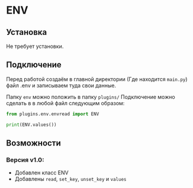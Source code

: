 # ENV

## Установка
Не требует установки.

## Подключение

Перед работой создаём в главной директории (Где находится ```main.py```) файл .env и записываем туда свои данные.

Папку ```env``` можно положить в папку ```plugins/``` Подключение можно сделать в в любой файл следующим образом:

```python
from plugins.env.envread import ENV

print(ENV.values())
```

## Возможности

### Версия v1.0: 
* Добавлен класс ENV
* Добавлены ```read```, ```set_key```, ```unset_key``` и ```values```